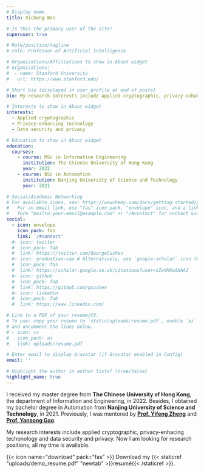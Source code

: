 ```yaml
---
# Display name
title: Xicheng Wan

# Is this the primary user of the site?
superuser: true

# Role/position/tagline
# role: Professor of Artificial Intelligence

# Organizations/Affiliations to show in About widget
# organizations:
#  - name: Stanford University
#   url: https://www.stanford.edu/

# Short bio (displayed in user profile at end of posts)
bio: My research interests include applied cryptographic, privacy-enhancing technology and data security and privacy.

# Interests to show in About widget
interests:
  - Applied cryptographic
  - Privacy-enhancing technology
  - Data security and privacy

# Education to show in About widget
education:
  courses:
    - course: MSc in Information Engineering
      institution: The Chinese University of Hong Kong
      year: 2022
    - course: BSc in Automation
      institution: Nanjing University of Science and Technology
      year: 2021

# Social/Academic Networking
# For available icons, see: https://wowchemy.com/docs/getting-started/page-builder/#icons
#   For an email link, use "fas" icon pack, "envelope" icon, and a link in the
#   form "mailto:your-email@example.com" or "/#contact" for contact widget.
social:
  - icon: envelope
    icon_pack: fas
    link: '/#contact'
  #- icon: twitter
  #  icon_pack: fab
  #  link: https://twitter.com/GeorgeCushen
  #- icon: graduation-cap # Alternatively, use `google-scholar` icon from `ai` icon pack
  #  icon_pack: fas
  #  link: https://scholar.google.co.uk/citations?user=sIwtMXoAAAAJ
  #- icon: github
  #  icon_pack: fab
  #  link: https://github.com/gcushen
  #- icon: linkedin
  #  icon_pack: fab
  #  link: https://www.linkedin.com/

# Link to a PDF of your resume/CV.
# To use: copy your resume to `static/uploads/resume.pdf`, enable `ai` icons in `params.toml`,
# and uncomment the lines below.
# - icon: cv
#   icon_pack: ai
#   link: uploads/resume.pdf

# Enter email to display Gravatar (if Gravatar enabled in Config)
email: ''

# Highlight the author in author lists? (true/false)
highlight_name: true
---
```


I received my master degree from **The Chinese University of Hong Kong**, the department of Information and Engineering, in 2022. Besides, I obtained my bachelor degree in Automation from **Nanjing University of Science and Technology**, in 2021. Previously, I was mentored by [**Prof. Yifeng Zheng**](https://yifengzcs.github.io/) and [**Prof. Yansong Gao**](https://garrisongys.github.io/garrison//).

My research interests include applied cryptographic, privacy-enhacing techonology and data security and privacy. Now I am looking for research positions, all my time is available.

{{< icon name="download" pack="fas" >}} Download my {{< staticref "uploads/demo_resume.pdf" "newtab" >}}resumé{{< /staticref >}}.
